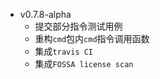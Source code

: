 - v0.7.8-alpha
    - 提交部分指令测试用例
    - 重构`cmd`包内`cmd`指令调用函数
    - 集成`travis CI`
    - 集成`FOSSA license scan`